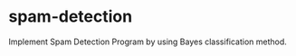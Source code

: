 spam-detection
==============

Implement Spam Detection Program by using Bayes classification method.
